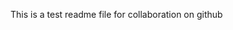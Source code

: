  This is a test readme file for collaboration on github
 

<!---
pomarydavid/pomarydavid is a ✨ special ✨ repository because its `README.md` (this file) appears on your GitHub profile.
You can click the Preview link to take a look at your changes.
--->
